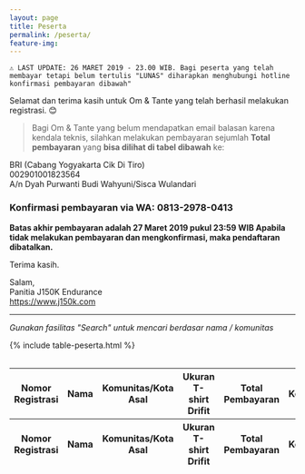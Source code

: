 ```yaml
---
layout: page
title: Peserta
permalink: /peserta/
feature-img:
---
```


`⚠ LAST UPDATE: 26 MARET 2019 - 23.00 WIB. Bagi peserta yang telah membayar tetapi belum tertulis "LUNAS" diharapkan menghubungi hotline konfirmasi pembayaran dibawah"`  

Selamat dan terima kasih untuk Om & Tante yang telah berhasil melakukan registrasi. 😊  

> Bagi Om & Tante yang belum mendapatkan email balasan karena kendala teknis, silahkan melakukan pembayaran sejumlah **Total pembayaran** yang **bisa dilihat di tabel dibawah** ke:

BRI (Cabang Yogyakarta Cik Di Tiro)  
002901001823564  
A/n Dyah Purwanti Budi Wahyuni/Sisca Wulandari  

### Konfirmasi pembayaran via WA: 0813-2978-0413  

**Batas akhir pembayaran adalah 27 Maret 2019 pukul 23:59 WIB
Apabila tidak melakukan pembayaran dan mengkonfirmasi, maka pendaftaran dibatalkan.**

Terima kasih.  

Salam,  
Panitia J150K Endurance  
https://www.j150k.com

<hr>

*Gunakan fasilitas "Search" untuk mencari berdasar nama / komunitas*

<table id="peserta" class="display" style="width:100%; padding: 1em 0;">
  <thead>
      <tr>
          <th>Nomor Registrasi</th>
          <th>Nama</th>
          <th>Komunitas/Kota Asal</th>
          <th>Ukuran T-shirt Drifit</th>
          <th>Total Pembayaran</th>
          <th>Keterangan</th>
      </tr>
  </thead>
  <tbody>
    {% include table-peserta.html %}
  </tbody>
  <tfoot>
    <tr>
      <th>Nomor Registrasi</th>
      <th>Nama</th>
      <th>Komunitas/Kota Asal</th>
      <th>Ukuran T-shirt Drifit</th>
      <th>Total Pembayaran</th>
      <th>Keterangan</th>
    </tr>
  </tfoot>
</table>
